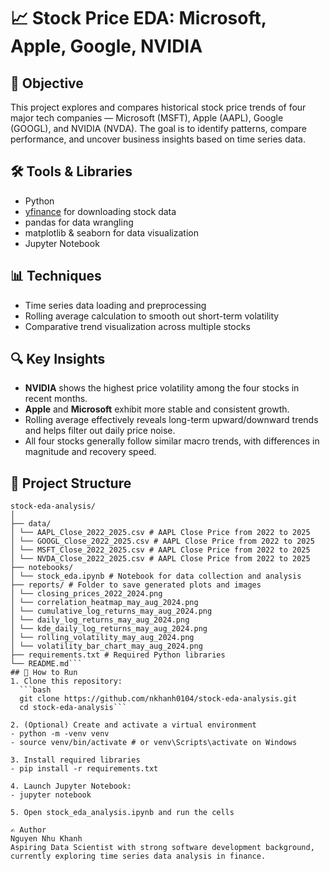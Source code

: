 # 📈 Stock Price EDA: Microsoft, Apple, Google, NVIDIA
## 📌 Objective
This project explores and compares historical stock price trends of four major tech companies — Microsoft (MSFT), Apple (AAPL), Google (GOOGL), and NVIDIA (NVDA). The goal is to identify patterns, compare performance, and uncover business insights based on time series data.
## 🛠️ Tools & Libraries
- Python
- [yfinance](https://pypi.org/project/yfinance/) for downloading stock data
- pandas for data wrangling
- matplotlib & seaborn for data visualization
- Jupyter Notebook
## 📊 Techniques
- Time series data loading and preprocessing
- Rolling average calculation to smooth out short-term volatility
- Comparative trend visualization across multiple stocks
## 🔍 Key Insights
- **NVIDIA** shows the highest price volatility among the four stocks in recent months.
- **Apple** and **Microsoft** exhibit more stable and consistent growth.
- Rolling average effectively reveals long-term upward/downward trends and helps filter out daily price noise.
- All four stocks generally follow similar macro trends, with differences in magnitude and recovery speed.
## 📁 Project Structure
```plaintext
stock-eda-analysis/
│
├── data/
│ └── AAPL_Close_2022_2025.csv # AAPL Close Price from 2022 to 2025
│ └── GOOGL_Close_2022_2025.csv # AAPL Close Price from 2022 to 2025
│ └── MSFT_Close_2022_2025.csv # AAPL Close Price from 2022 to 2025
│ └── NVDA_Close_2022_2025.csv # AAPL Close Price from 2022 to 2025
├── notebooks/
│ └── stock_eda.ipynb # Notebook for data collection and analysis
├── reports/ # Folder to save generated plots and images
│ └── closing_prices_2022_2024.png
│ └── correlation_heatmap_may_aug_2024.png
│ └── cumulative_log_returns_may_aug_2024.png
│ └── daily_log_returns_may_aug_2024.png
│ └── kde_daily_log_returns_may_aug_2024.png
│ └── rolling_volatility_may_aug_2024.png
│ └── volatility_bar_chart_may_aug_2024.png
├── requirements.txt # Required Python libraries
└── README.md```
## 📘 How to Run
1. Clone this repository:
  ```bash
  git clone https://github.com/nkhanh0104/stock-eda-analysis.git
  cd stock-eda-analysis```
  
2. (Optional) Create and activate a virtual environment
- python -m -venv venv
- source venv/bin/activate # or venv\Scripts\activate on Windows

3. Install required libraries
- pip install -r requirements.txt

4. Launch Jupyter Notebook:
- jupyter notebook

5. Open stock_eda_analysis.ipynb and run the cells

✍️ Author
Nguyen Nhu Khanh
Aspiring Data Scientist with strong software development background, currently exploring time series data analysis in finance.